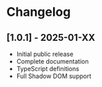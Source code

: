 # Changelog

## [1.0.1] - 2025-01-XX
- Initial public release
- Complete documentation
- TypeScript definitions
- Full Shadow DOM support
